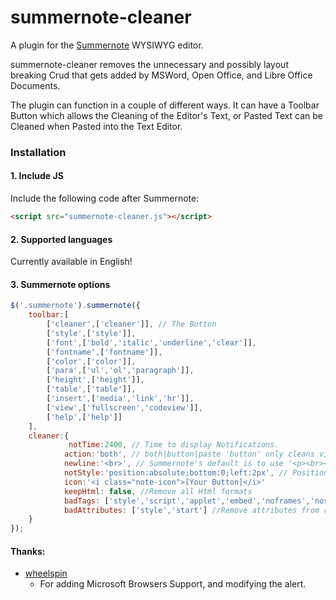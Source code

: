 # summernote-cleaner
A plugin for the [Summernote](https://github.com/summernote/summernote/) WYSIWYG editor.

summernote-cleaner removes the unnecessary and possibly layout breaking Crud that gets added by MSWord, Open Office, and Libre Office Documents.

The plugin can function in a couple of different ways. It can have a Toolbar Button which allows the Cleaning of the Editor's Text, or Pasted Text can be Cleaned when Pasted into the Text Editor.

### Installation

#### 1. Include JS

Include the following code after Summernote:

```html
<script src="summernote-cleaner.js"></script>
```

#### 2. Supported languages

Currently available in English!

#### 3. Summernote options

```javascript
$('.summernote').summernote({
    toolbar:[
        ['cleaner',['cleaner']], // The Button
        ['style',['style']],
        ['font',['bold','italic','underline','clear']],
        ['fontname',['fontname']],
        ['color',['color']],
        ['para',['ul','ol','paragraph']],
        ['height',['height']],
        ['table',['table']],
        ['insert',['media','link','hr']],
        ['view',['fullscreen','codeview']],
        ['help',['help']]
    ],
    cleaner:{
             notTime:2400, // Time to display Notifications.
            action:'both', // both|button|paste 'button' only cleans via toolbar button, 'paste' only clean when pasting content, both does both options.
            newline:'<br>', // Summernote's default is to use '<p><br></p>'
            notStyle:'position:absolute;bottom:0;left:2px', // Position of Notification
            icon:'<i class="note-icon">[Your Button]</i>'
            keepHtml: false, //Remove all Html formats
            badTags: ['style','script','applet','embed','noframes','noscript', 'html'], //Remove full tags with contents
            badAttributes: ['style','start'] //Remove attributes from remaining tags            
    }
});
```

#### Thanks:
- [wheelspin](https://github.com/wheelspin)
  - For adding Microsoft Browsers Support, and modifying the alert.
